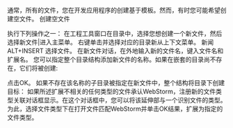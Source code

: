 通常，所有的文件，您在开发应用程序的创建基于模板。然而，有时您可能希望创建空文件。
创建空文件

执行下列操作之一：
在工程工具窗口在目录中，选择您想创建一个新文件，然后选择新文件|进入主菜单。
右键单击并选择对应的目录新从上下文菜单。
新闻ALT+INSERT
选择文件。
在新文件对话，在外地输入新的文件名，键入文件名和扩展名。
您可以指定整个目录结构添加新文件的名称。如果在嵌套的目录尚不存在，它们将被创建:


点击OK。
如果不存在该名称的子目录被指定在新文件中，整个结构将目录下创建目标：
如果所述扩展不相关的任何类型的文件承认WebStorm，注册新的文件类型关联对话框显示。在这个对话框中，您可以将该延伸部与一个识别文件的类型。为此，选择文件类型下在打开文件匹配WebStorm并单击OK结果，扩展为指定的文件类型。
